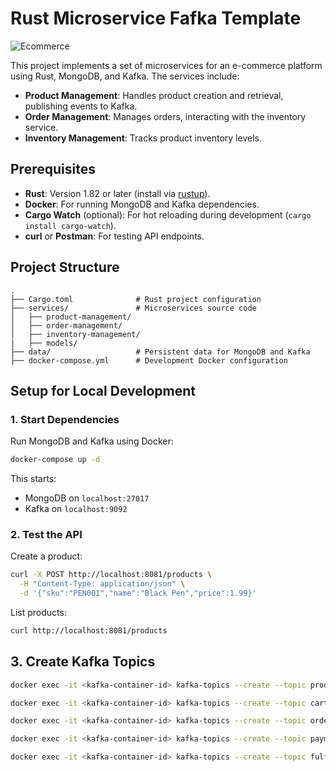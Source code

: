# Rust Microservice Fafka Template
![Ecommerce](https://github.com/user-attachments/assets/4b53dafe-ea48-47bd-bd76-22e47c72ad40)

This project implements a set of microservices for an e-commerce platform using Rust, MongoDB, and Kafka. The services include:

- **Product Management**: Handles product creation and retrieval, publishing events to Kafka.
- **Order Management**: Manages orders, interacting with the inventory service.
- **Inventory Management**: Tracks product inventory levels.

## Prerequisites

- **Rust**: Version 1.82 or later (install via [rustup](https://rustup.rs/)).
- **Docker**: For running MongoDB and Kafka dependencies.
- **Cargo Watch** (optional): For hot reloading during development (`cargo install cargo-watch`).
- **curl** or **Postman**: For testing API endpoints.

## Project Structure

```
.
├── Cargo.toml              # Rust project configuration
├── services/               # Microservices source code
│   ├── product-management/
│   ├── order-management/
│   ├── inventory-management/
|   ├── models/ 
├── data/                   # Persistent data for MongoDB and Kafka
├── docker-compose.yml      # Development Docker configuration
```

## Setup for Local Development

### 1. Start Dependencies
Run MongoDB and Kafka using Docker:

```bash
docker-compose up -d
```

This starts:
- MongoDB on `localhost:27017`
- Kafka on `localhost:9092`

### 2. Test the API
Create a product:

```bash
curl -X POST http://localhost:8081/products \
  -H "Content-Type: application/json" \
  -d '{"sku":"PEN001","name":"Black Pen","price":1.99}'
```

List products:

```bash
curl http://localhost:8081/products
```

## 3. Create Kafka Topics
```bash
docker exec -it <kafka-container-id> kafka-topics --create --topic product.created --bootstrap-server kafka:9092 --partitions 1 --replication-factor 1

docker exec -it <kafka-container-id> kafka-topics --create --topic cart.updated --bootstrap-server kafka:9092 --partitions 1 --replication-factor 1

docker exec -it <kafka-container-id> kafka-topics --create --topic order.created --bootstrap-server kafka:9092 --partitions 1 --replication-factor 1

docker exec -it <kafka-container-id> kafka-topics --create --topic payment.processed --bootstrap-server kafka:9092 --partitions 1 --replication-factor 1

docker exec -it <kafka-container-id> kafka-topics --create --topic fulfillment.updated --bootstrap-server kafka:9092 --partitions 1 --replication-factor 1
```
